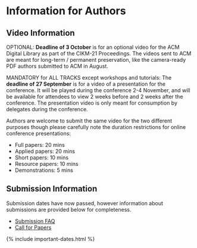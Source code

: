 # Information for Authors

## Video Information

OPTIONAL:  **Deadline of 3 October** is for an optional video for the ACM Digital Library as part of the CIKM-21 Proceedings. The videos sent to ACM are meant for long-term / permanent preservation, like the camera-ready PDF authors submitted to ACM in August.

MANDATORY for ALL TRACKS except workshops and tutorials: The **deadline of 27 September** is for a video of a presentation for the conference. It will be played during the conference 2-4 November, and will be available for attendees to view 2 weeks before and 2 weeks after the conference. The presentation video is only meant for consumption by delegates during the conference.

Authors are welcome to submit the same video for the two different purposes though please carefully note the duration restrictions for online conference presentations:

 - Full papers: 20 mins
 - Applied papers: 20 mins
 - Short papers: 10 mins
 - Resource papers: 10 mins
 - Demonstrations: 5 mins
 
## Submission Information

Submission dates have now passed, however information about submissions are provided below for completeness.

 - [Submission FAQ](/cfp/faq)
 - [Call for Papers](/cfp)

{% include important-dates.html %} 
